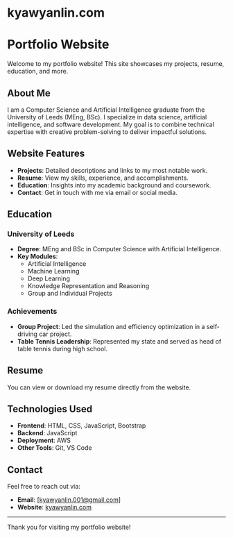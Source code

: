 ﻿# kyawyanlin.com

# Portfolio Website

Welcome to my portfolio website! This site showcases my projects, resume, education, and more.

## About Me

I am a Computer Science and Artificial Intelligence graduate from the University of Leeds (MEng, BSc). I specialize in data science, artificial intelligence, and software development. My goal is to combine technical expertise with creative problem-solving to deliver impactful solutions.

## Website Features

- **Projects**: Detailed descriptions and links to my most notable work.
- **Resume**: View my skills, experience, and accomplishments.
- **Education**: Insights into my academic background and coursework.
- **Contact**: Get in touch with me via email or social media.

## Education

### University of Leeds
- **Degree**: MEng and BSc in Computer Science with Artificial Intelligence.
- **Key Modules**:
  - Artificial Intelligence
  - Machine Learning
  - Deep Learning
  - Knowledge Representation and Reasoning
  - Group and Individual Projects

### Achievements
- **Group Project**: Led the simulation and efficiency optimization in a self-driving car project.
- **Table Tennis Leadership**: Represented my state and served as head of table tennis during high school.

## Resume

You can view or download my resume directly from the website.

## Technologies Used

- **Frontend**: HTML, CSS, JavaScript, Bootstrap
- **Backend**: JavaScript
- **Deployment**: AWS
- **Other Tools**: Git, VS Code

## Contact

Feel free to reach out via:
- **Email**: [kyawyanlin.001@gmail.com]
- **Website**: [kyawyanlin.com](https://kyawyanlin.com)

---

Thank you for visiting my portfolio website!
